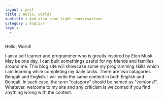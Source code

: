 ```yaml
---
layout : post
title : Hello, world!
subtitle : And also some light conversations
category : English 
tags :
  - 
---
```


Hello, World!

I am a self learner and programmer who is greatly inspired by Elon Musk. May be one day, i can built somethings useful for my friends and families around me. This blog site will showcase some my programming skills which i am learning while completing my daily tasks. There are two catagories Bengali and English. I will write the same content in both English and Bengali. In such case, the term "catagory" should be named as "versions!". Whatever, welcome to my site and any criticism is welcomed if you find anything wrong with the content.
